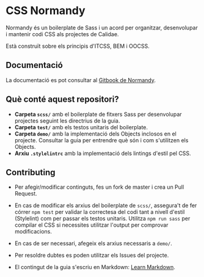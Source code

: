 # CSS Normandy

Normandy és un boilerplate de Sass i un acord per organitzar, desenvolupar i mantenir codi CSS als projectes de Calidae.

Està construït sobre els principis d'ITCSS, BEM i OOCSS.

## Documentació

La documentació es pot consultar al [Gitbook de Normandy](https://afontcu.gitbooks.io/normandy/).


## Què conté aquest repositori?

* **Carpeta `scss/`** amb el boilerplate de fitxers Sass per desenvolupar projectes seguint les directrius de la guia.
* **Carpeta `test/`** amb els testos unitaris del boilerplate.
* **Carpeta `demo/`** amb la implementació dels Objects inclosos en el projecte. Consultar la guia per entrendre què són i com s'utilitzen els Objects.
* **Arxiu `.stylelintrc`** amb la implementació dels lintings d'estil pel CSS.

## Contributing

* Per afegir/modificar continguts, fes un fork de master i crea un Pull Request.

* En cas de modificar els arxius del boilerplate de `scss/`, assegura't de fer córrer `npm test` per validar la correctesa del codi tant a nivell d'estil (Stylelint) com per passar els testos unitaris. Utilitza `npm run sass` per compilar el CSS si necessites utilitzar l'output per comprovar modificacions.

* En cas de ser necessari, afegeix els arxius necessaris a `demo/`.

* Per resoldre dubtes es poden utilitzar els Issues del projecte.

* El contingut de la guia s'escriu en Markdown: [Learn Markdown](https://bitbucket.org/tutorials/markdowndemo).
